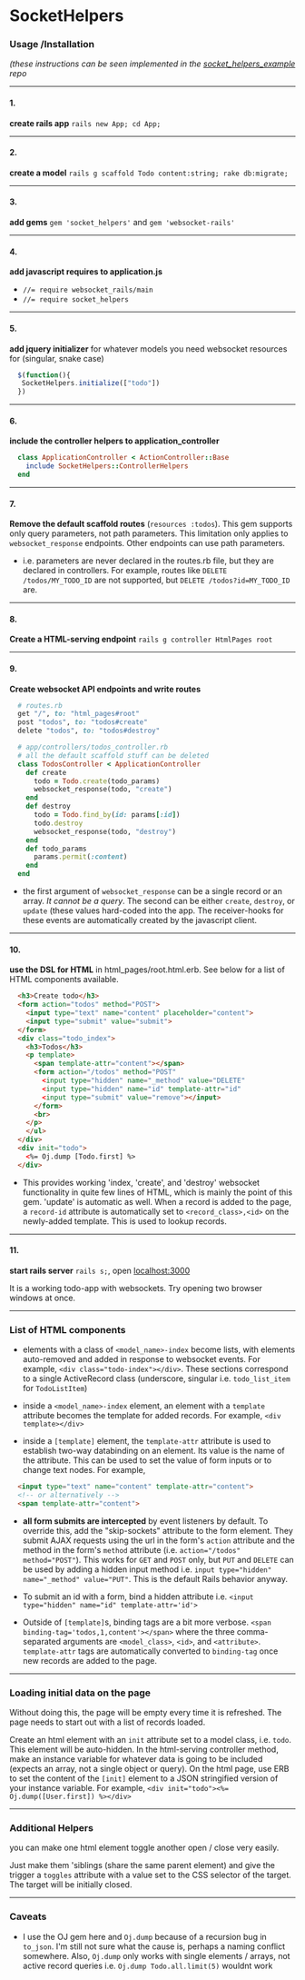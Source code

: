 # SocketHelpers

### Usage /Installation

_(these instructions can be seen implemented in the [socket_helpers_example](http://github.com/maxpleaner/socket_helpers_example) repo_

---

#### 1.
**create rails app** `rails new App; cd App;`

---

#### 2.

**create a model** `rails g scaffold Todo content:string; rake db:migrate;`

---

#### 3.

**add gems** `gem 'socket_helpers'` and `gem 'websocket-rails'`

---

#### 4.

**add javascript requires to application.js**

- `//= require websocket_rails/main`
- `//= require socket_helpers`

---

#### 5.

**add jquery initializer** for whatever models you need websocket resources for (singular, snake case)

 ```javascript
   $(function(){
    SocketHelpers.initialize(["todo"])
   })
 ```
---

#### 6.

**include the controller helpers to application_controller**
 
 ```ruby
   class ApplicationController < ActionController::Base
     include SocketHelpers::ControllerHelpers
   end
 ```

---

#### 7.

**Remove the default scaffold routes** (`resources :todos`). This gem supports only query parameters, not path parameters. This limitation only applies to `websocket_response` endpoints. Other endpoints can use path parameters.

- i.e. parameters are never declared in the routes.rb file, but they are declared in controllers. For example, routes like `DELETE /todos/MY_TODO_ID` are not supported, but `DELETE /todos?id=MY_TODO_ID` are.

---

#### 8.

**Create a HTML-serving endpoint** `rails g controller HtmlPages root`

---

#### 9.

**Create websocket API endpoints and write routes**
 
 ```ruby
   # routes.rb
   get "/", to: "html_pages#root"
   post "todos", to: "todos#create"
   delete "todos", to: "todos#destroy"
 ```

 ```ruby
   # app/controllers/todos_controller.rb
   # all the default scaffold stuff can be deleted
   class TodosController < ApplicationController
     def create
       todo = Todo.create(todo_params)
       websocket_response(todo, "create")
     end
     def destroy
       todo = Todo.find_by(id: params[:id])
       todo.destroy
       websocket_response(todo, "destroy")
     end
     def todo_params
       params.permit(:content)
     end
   end
 ```

- the first argument of `websocket_response` can be a single record or an array. _It cannot be a query_. The second can be either `create`, `destroy`, or `update` (these values hard-coded into the app. The receiver-hooks for these events are automatically created by the javascript client. 

---

#### 10.

**use the DSL for HTML** in html_pages/root.html.erb. See below for a list of HTML components available.

  ```html
    <h3>Create todo</h3>
    <form action="todos" method="POST">
      <input type="text" name="content" placeholder="content">
      <input type="submit" value="submit">
    </form>
    <div class="todo_index">
      <h3>Todos</h3>
      <p template>
        <span template-attr="content"></span>
        <form action="/todos" method="POST"
          <input type="hidden" name="_method" value="DELETE"
          <input type="hidden" name="id" template-attr="id"
          <input type="submit" value="remove"></input>
        </form>
        <br>
      </p>
      </ul>
    </div>
    <div init="todo">
      <%= Oj.dump [Todo.first] %>
    </div>
  ```

- This provides working 'index, 'create', and 'destroy' websocket functionality in quite few lines of HTML, which is mainly the point of this gem. 'update' is automatic as well. When a record is added to the page, a `record-id` attribute is automatically set to `<record_class>,<id>` on the newly-added template. This is used to lookup records. 

---

#### 11.

**start rails server** `rails s;`, open [localhost:3000](http://localhost:3000)

It is a working todo-app with websockets. Try opening two browser windows at once. 

---

### **List of HTML components**

- elements with a class of `<model_name>-index` become lists, with elements auto-removed and added in response to websocket events. For example, `<div class="todo-index"></div>`. These sections correspond to a single ActiveRecord class (underscore, singular i.e. `todo_list_item` for `TodoListItem`)

- inside a `<model_name>-index` element, an element with a `template` attribute becomes the template for added records. For example, `<div template></div>`

- inside a `[template]` element, the `template-attr` attribute is used to establish two-way databinding on an element. Its value is the name of the attribute. This can be used to set the value of form inputs or to change text nodes. For example,

```html
  <input type="text" name="content" template-attr="content">
  <!-- or alternatively -->
  <span template-attr="content">
```

- **all form submits are intercepted** by event listeners by default. To override this, add the "skip-sockets" attribute to the form element. They submit AJAX requests using the url in the form's `action` attribute and the method in the form's `method` attribute (i.e. `action="/todos" method="POST"`). This works for `GET` and `POST` only, but `PUT` and `DELETE` can be used by adding a hidden input method i.e. `input type="hidden" name="_method" value="PUT"`. This is the default Rails behavior anyway.

- To submit an id with a form, bind a hidden attribute i.e. `<input type="hidden" name="id" template-attr='id'>`

- Outside of `[template]`s, binding tags are a bit more verbose. `<span binding-tag='todos,1,content'></span>` where the three comma-separated arguments are `<model_class>`, `<id>`, and `<attribute>`. `template-attr` tags are automatically converted to `binding-tag` once new records are added to the page. 

---

### **Loading initial data on the page**

Without doing this, the page will be empty every time it is refreshed. The page needs to start out with a list of records loaded.

Create an html element with an `init` attribute set to a model class, i.e. `todo`. This element will be auto-hidden. In the html-serving controller method, make an instance variable for whatever data is going to be included (expects an array, not a single object or query). On the html page, use ERB to set the content of the `[init]` element to a JSON stringified version of your instance variable. For example, `<div init="todo"><%= Oj.dump([User.first]) %></div>`

---

### **Additional Helpers**

you can make one html element toggle another open / close very easily.

Just make them 'siblings (share the same parent element) and give the trigger a `toggles` attribute with a value set to the CSS selector of the target. The target will be initially closed. 

---

### **Caveats**

- I use the OJ gem here and `Oj.dump` because of a recursion bug in `to_json`. I'm still not sure what the cause is, perhaps a naming conflict somewhere. Also, `Oj.dump` only works with single elements / arrays, not active record queries i.e. `Oj.dump Todo.all.limit(5)` wouldnt work